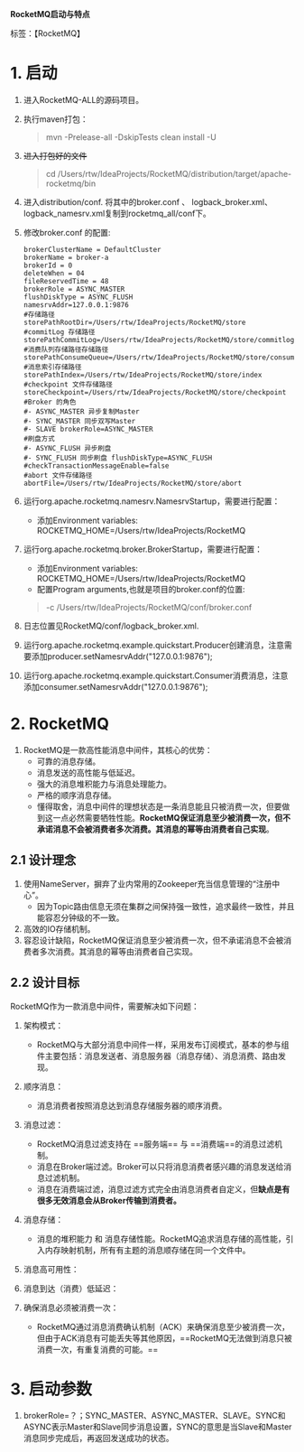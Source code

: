 **RocketMQ启动与特点**

标签：【RocketMQ】

# 1. 启动

1. 进入RocketMQ-ALL的源码项目。

2. 执行maven打包：

   > mvn -Prelease-all -DskipTests clean install -U

3. ~~进入打包好的文件~~

   >cd /Users/rtw/IdeaProjects/RocketMQ/distribution/target/apache-rocketmq/bin

4. 进入distribution/conf. 将其中的broker.conf 、 logback_broker.xml、logback_namesrv.xml复制到rocketmq_all/conf下。

5. 修改broker.conf 的配置:

   ```config
   brokerClusterName = DefaultCluster
   brokerName = broker-a
   brokerId = 0
   deleteWhen = 04
   fileReservedTime = 48
   brokerRole = ASYNC_MASTER
   flushDiskType = ASYNC_FLUSH
   namesrvAddr=127.0.0.1:9876
   #存储路径
   storePathRootDir=/Users/rtw/IdeaProjects/RocketMQ/store
   #commitLog 存储路径
   storePathCommitLog=/Users/rtw/IdeaProjects/RocketMQ/store/commitlog
   #消费队列存储路径存储路径
   storePathConsumeQueue=/Users/rtw/IdeaProjects/RocketMQ/store/consumequeue
   #消息索引存储路径
   storePathIndex=/Users/rtw/IdeaProjects/RocketMQ/store/index
   #checkpoint 文件存储路径
   storeCheckpoint=/Users/rtw/IdeaProjects/RocketMQ/store/checkpoint
   #Broker 的角色
   #- ASYNC_MASTER 异步复制Master
   #- SYNC_MASTER 同步双写Master
   #- SLAVE brokerRole=ASYNC_MASTER
   #刷盘方式
   #- ASYNC_FLUSH 异步刷盘
   #- SYNC_FLUSH 同步刷盘 flushDiskType=ASYNC_FLUSH
   #checkTransactionMessageEnable=false
   #abort 文件存储路径
   abortFile=/Users/rtw/IdeaProjects/RocketMQ/store/abort
   ```

6. 运行org.apache.rocketmq.namesrv.NamesrvStartup，需要进行配置：

   - 添加Environment variables:  ROCKETMQ_HOME=/Users/rtw/IdeaProjects/RocketMQ

7. 运行org.apache.rocketmq.broker.BrokerStartup，需要进行配置：

   - 添加Environment variables:  ROCKETMQ_HOME=/Users/rtw/IdeaProjects/RocketMQ
   - 配置Program arguments,也就是项目的broker.conf的位置: 
   > -c /Users/rtw/IdeaProjects/RocketMQ/conf/broker.conf

8. 日志位置见RocketMQ/conf/logback_broker.xml.

9. 运行org.apache.rocketmq.example.quickstart.Producer创建消息，注意需要添加producer.setNamesrvAddr("127.0.0.1:9876");

10. 运行org.apache.rocketmq.example.quickstart.Consumer消费消息，注意添加consumer.setNamesrvAddr("127.0.0.1:9876");



# 2. RocketMQ

1. RocketMQ是一款高性能消息中间件，其核心的优势：
   - 可靠的消息存储。
   - 消息发送的高性能与低延迟。
   - 强大的消息堆积能力与消息处理能力。
   - 严格的顺序消息存储。
   - 懂得取舍，消息中间件的理想状态是一条消息能且只被消费一次，但要做到这一点必然需要牺牲性能。**RocketMQ保证消息至少被消费一次，但不承诺消息不会被消费者多次消费。其消息的幂等由消费者自己实现**。



## 2.1 设计理念

1. 使用NameServer，摒弃了业内常用的Zookeeper充当信息管理的“注册中心”。
   - 因为Topic路由信息无须在集群之间保持强一致性，追求最终一致性，并且能容忍分钟级的不一致。
2. 高效的IO存储机制。
3. 容忍设计缺陷，RocketMQ保证消息至少被消费一次，但不承诺消息不会被消费者多次消费。其消息的幂等由消费者自己实现。



## 2.2 设计目标

RocketMQ作为一款消息中间件，需要解决如下问题：

1. 架构模式：

   - RocketMQ与大部分消息中间件一样，采用发布订阅模式，基本的参与组件主要包括：消息发送者、消息服务器（消息存储）、消息消费、路由发现。

2. 顺序消息：

   - 消息消费者按照消息达到消息存储服务器的顺序消费。

3. 消息过滤：

   - RocketMQ消息过滤支持在 ==服务端== 与 ==消费端==的消息过滤机制。
   - 消息在Broker端过滤。Broker可以只将消息消费者感兴趣的消息发送给消息过滤机制。
   - 消息在消费端过滤，消息过滤方式完全由消息消费者自定义，但**缺点是有很多无效消息会从Broker传输到消费者。**

4. 消息存储：

   - 消息的堆积能力 和 消息存储性能。RocketMQ追求消息存储的高性能，引入内存映射机制，所有有主题的消息顺存储在同一个文件中。

5. 消息高可用性：

6. 消息到达（消费）低延迟：

7. 确保消息必须被消费一次：

   - RocketMQ通过消息消费确认机制（ACK）来确保消息至少被消费一次，但由于ACK消息有可能丢失等其他原因，==RocketMQ无法做到消息只被消费一次，有重复消费的可能。==

     



# 3. 启动参数

1. brokerRole=？；SYNC_MASTER、ASYNC_MASTER、SLAVE。SYNC和ASYNC表示Master和Slave同步消息设置，SYNC的意思是当Slave和Master消息同步完成后，再返回发送成功的状态。



























